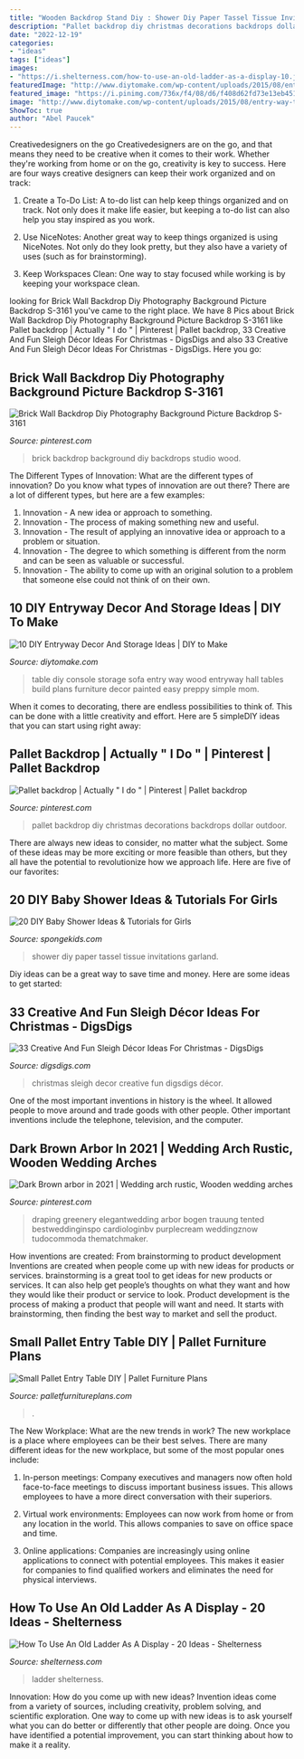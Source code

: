 ```yaml
---
title: "Wooden Backdrop Stand Diy : Shower Diy Paper Tassel Tissue Invitations Garland"
description: "Pallet backdrop diy christmas decorations backdrops dollar outdoor"
date: "2022-12-19"
categories:
- "ideas"
tags: ["ideas"]
images:
- "https://i.shelterness.com/how-to-use-an-old-ladder-as-a-display-10.jpg"
featuredImage: "http://www.diytomake.com/wp-content/uploads/2015/08/entry-way-table-with-storage-idea.jpg"
featured_image: "https://i.pinimg.com/736x/f4/08/d6/f408d62fd73e13eb451860d311d13752--pallet-backdrop-pallet-projects.jpg?b=t"
image: "http://www.diytomake.com/wp-content/uploads/2015/08/entry-way-table-with-storage-idea.jpg"
ShowToc: true
author: "Abel Paucek"
---
```



Creativedesigners on the go
Creativedesigners are on the go, and that means they need to be creative when it comes to their work. Whether they're working from home or on the go, creativity is key to success. Here are four ways creative designers can keep their work organized and on track:
1. Create a To-Do List: A to-do list can help keep things organized and on track. Not only does it make life easier, but keeping a to-do list can also help you stay inspired as you work.

2. Use NiceNotes: Another great way to keep things organized is using NiceNotes. Not only do they look pretty, but they also have a variety of uses (such as for brainstorming).

3. Keep Workspaces Clean: One way to stay focused while working is by keeping your workspace clean.

	

		
looking for Brick Wall Backdrop Diy Photography Background Picture Backdrop S-3161 you've came to the right place. We have 8 Pics about Brick Wall Backdrop Diy Photography Background Picture Backdrop S-3161 like Pallet backdrop | Actually &quot; I do &quot; | Pinterest | Pallet backdrop, 33 Creative And Fun Sleigh Décor Ideas For Christmas - DigsDigs and also 33 Creative And Fun Sleigh Décor Ideas For Christmas - DigsDigs. Here you go:
		
    
## Brick Wall Backdrop Diy Photography Background Picture Backdrop S-3161

<img loading=lazy src="https://i.pinimg.com/736x/ae/83/58/ae83581acc27fd30131bce26fa9eff91.jpg" onerror="this.onerror=null;this.src='https://tse3.mm.bing.net/th?id=OIP.RZN2vKo4OVPyG8_nKyQq5wHaK3&amp;pid=15.1';" alt="Brick Wall Backdrop Diy Photography Background Picture Backdrop S-3161">

_Source: pinterest.com_

>brick backdrop background diy backdrops studio wood. 

	

The Different Types of Innovation: What are the different types of innovation?
Do you know what types of innovation are out there? There are a lot of different types, but here are a few examples: 
1. Innovation - A new idea or approach to something. 
2. Innovation - The process of making something new and useful. 
3. Innovation - The result of applying an innovative idea or approach to a problem or situation. 
4. Innovation - The degree to which something is different from the norm and can be seen as valuable or successful. 
5. Innovation - The ability to come up with an original solution to a problem that someone else could not think of on their own.

    
## 10 DIY Entryway Decor And Storage Ideas | DIY To Make

<img loading=lazy src="http://www.diytomake.com/wp-content/uploads/2015/08/entry-way-table-with-storage-idea.jpg" onerror="this.onerror=null;this.src='https://tse1.mm.bing.net/th?id=OIP.QmuSKsi33z_HveJdi9dDuAHaLD&amp;pid=15.1';" alt="10 DIY Entryway Decor And Storage Ideas | DIY to Make">

_Source: diytomake.com_

>table diy console storage sofa entry way wood entryway hall tables build plans furniture decor painted easy preppy simple mom. 

	

When it comes to decorating, there are endless possibilities to think of. This can be done with a little creativity and effort. Here are 5 simpleDIY ideas that you can start using right away:

    
## Pallet Backdrop | Actually &quot; I Do &quot; | Pinterest | Pallet Backdrop

<img loading=lazy src="https://i.pinimg.com/736x/f4/08/d6/f408d62fd73e13eb451860d311d13752--pallet-backdrop-pallet-projects.jpg?b=t" onerror="this.onerror=null;this.src='https://tse2.mm.bing.net/th?id=OIP.zOiEkrK_qHCxC-7vq6CC3AHaJ4&amp;pid=15.1';" alt="Pallet backdrop | Actually &quot; I do &quot; | Pinterest | Pallet backdrop">

_Source: pinterest.com_

>pallet backdrop diy christmas decorations backdrops dollar outdoor. 

	

There are always new ideas to consider, no matter what the subject. Some of these ideas may be more exciting or more feasible than others, but they all have the potential to revolutionize how we approach life. Here are five of our favorites: 

    
## 20 DIY Baby Shower Ideas &amp; Tutorials For Girls

<img loading=lazy src="http://spongekids.com/wp-content/uploads/2017/01/baby-shower-for-girls/17-diy-baby-shower-for-girls.jpg" onerror="this.onerror=null;this.src='https://tse2.mm.bing.net/th?id=OIP.2HGQDb1B0Q-3vUEQ_bYxxAHaRx&amp;pid=15.1';" alt="20 DIY Baby Shower Ideas &amp; Tutorials for Girls">

_Source: spongekids.com_

>shower diy paper tassel tissue invitations garland. 

	

Diy ideas can be a great way to save time and money. Here are some ideas to get started: 

    
## 33 Creative And Fun Sleigh Décor Ideas For Christmas - DigsDigs

<img loading=lazy src="https://www.digsdigs.com/photos/fun-and-creative-sleigh-decor-ideas-for-christmas-21-554x875.jpg" onerror="this.onerror=null;this.src='https://tse2.mm.bing.net/th?id=OIP.-mGVQYrWQrgBCcSIxtfCeQHaLs&amp;pid=15.1';" alt="33 Creative And Fun Sleigh Décor Ideas For Christmas - DigsDigs">

_Source: digsdigs.com_

>christmas sleigh decor creative fun digsdigs décor. 

	

One of the most important inventions in history is the wheel. It allowed people to move around and trade goods with other people. Other important inventions include the telephone, television, and the computer.

    
## Dark Brown Arbor In 2021 | Wedding Arch Rustic, Wooden Wedding Arches

<img loading=lazy src="https://i.pinimg.com/736x/28/91/22/289122848c049d8253915f34aa50877a.jpg" onerror="this.onerror=null;this.src='https://tse3.mm.bing.net/th?id=OIP.myF2F51dolzQEaCLbaXgvAHaLF&amp;pid=15.1';" alt="Dark Brown arbor in 2021 | Wedding arch rustic, Wooden wedding arches">

_Source: pinterest.com_

>draping greenery elegantwedding arbor bogen trauung tented bestweddinginspo cardiologinbv purplecream weddingznow tudocommoda thematchmaker. 

	

How inventions are created: From brainstorming to product development
Inventions are created when people come up with new ideas for products or services. brainstorming is a great tool to get ideas for new products or services. It can also help get people’s thoughts on what they want and how they would like their product or service to look. Product development is the process of making a product that people will want and need. It starts with brainstorming, then finding the best way to market and sell the product.

    
## Small Pallet Entry Table DIY | Pallet Furniture Plans

<img loading=lazy src="https://palletfurnitureplans.com/wp-content/uploads/2014/07/pallet-entry-table-2.jpg" onerror="this.onerror=null;this.src='https://tse1.mm.bing.net/th?id=OIP.RQXHgN_i7TjcFlZGmMBewAHaKq&amp;pid=15.1';" alt="Small Pallet Entry Table DIY | Pallet Furniture Plans">

_Source: palletfurnitureplans.com_

>. 

	

The New Workplace: What are the new trends in work?
The new workplace is a place where employees can be their best selves. There are many different ideas for the new workplace, but some of the most popular ones include:
1. In-person meetings: Company executives and managers now often hold face-to-face meetings to discuss important business issues. This allows employees to have a more direct conversation with their superiors.

2. Virtual work environments: Employees can now work from home or from any location in the world. This allows companies to save on office space and time.

3. Online applications: Companies are increasingly using online applications to connect with potential employees. This makes it easier for companies to find qualified workers and eliminates the need for physical interviews.

    
## How To Use An Old Ladder As A Display - 20 Ideas - Shelterness

<img loading=lazy src="https://i.shelterness.com/how-to-use-an-old-ladder-as-a-display-10.jpg" onerror="this.onerror=null;this.src='https://tse2.mm.bing.net/th?id=OIP.9REIKn9R0UA-J98bgl7x6gAAAA&amp;pid=15.1';" alt="How To Use An Old Ladder As A Display - 20 Ideas - Shelterness">

_Source: shelterness.com_

>ladder shelterness. 

	

Innovation: How do you come up with new ideas?
Invention ideas come from a variety of sources, including creativity, problem solving, and scientific exploration. One way to come up with new ideas is to ask yourself what you can do better or differently that other people are doing. Once you have identified a potential improvement, you can start thinking about how to make it a reality.

